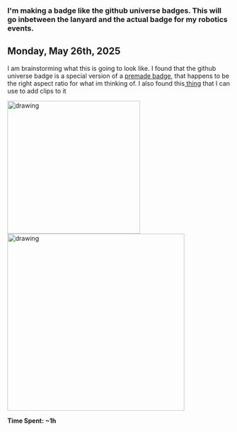 ### I'm making a badge like the github universe badges. This will go inbetween the lanyard and the actual badge for my robotics events.

## Monday, May 26th, 2025
I am brainstorming what this is going to look like. I found that the github universe badge is a special version of a [premade badge](https://shop.pimoroni.com/products/badger-2040-w?variant=40514062221395), that happens to be the right aspect ratio for what im thinking of.
I also found this[ thing](https://www.amazon.com/400Pcs-Premium-Straps-Holders-Badges/dp/B081FB4XFD?source=ps-sl-shoppingads-lpcontext&ref_=fplfs&gQT=1&th=1) that I can use to add clips to it

<img src="https://github.com/user-attachments/assets/cc70fc45-64e6-41ea-9bd3-0940b11b122b" alt="drawing" width="300"/>
<img src="https://github.com/user-attachments/assets/65a888f5-3a3a-4e66-82ea-ba23a63bdac5" alt="drawing" width="400"/>

**Time Spent: ~1h**
